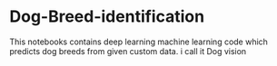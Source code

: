 # Dog-Breed-identification
This notebooks contains deep learning machine learning code which predicts dog breeds from given custom data. i call it Dog vision
